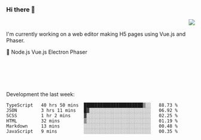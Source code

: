 ### Hi there 👋

<img align="right" src="https://github-readme-stats.vercel.app/api?username=jasonpanggo"/>

<br>
<p align="left">
I'm currently working on a web editor making H5 pages using Vue.js and Phaser.
</p>
<p align="left">
📖 Node.js Vue.js Electron Phaser
</p>
<br>
<br>
<br>
<br>

Development the last week:
<!--START_SECTION:waka-->

```text
TypeScript   40 hrs 50 mins  ██████████████████████▒░░   88.73 %
JSON         3 hrs 11 mins   █▓░░░░░░░░░░░░░░░░░░░░░░░   06.92 %
SCSS         1 hr 2 mins     ▓░░░░░░░░░░░░░░░░░░░░░░░░   02.25 %
HTML         32 mins         ▒░░░░░░░░░░░░░░░░░░░░░░░░   01.19 %
Markdown     13 mins         ░░░░░░░░░░░░░░░░░░░░░░░░░   00.48 %
JavaScript   9 mins          ░░░░░░░░░░░░░░░░░░░░░░░░░   00.35 %
```

<!--END_SECTION:waka-->

<!--
**JASONPANGGO/jasonpanggo** is a ✨ _special_ ✨ repository because its `README.md` (this file) appears on your GitHub profile.

Here are some ideas to get you started:

- 🔭 I’m currently working on ...
- 🌱 I’m currently learning ...
- 👯 I’m looking to collaborate on ...
- 🤔 I’m looking for help with ...
- 💬 Ask me about ...
- 📫 How to reach me: ...
- 😄 Pronouns: ...
- ⚡ Fun fact: ...
-->
